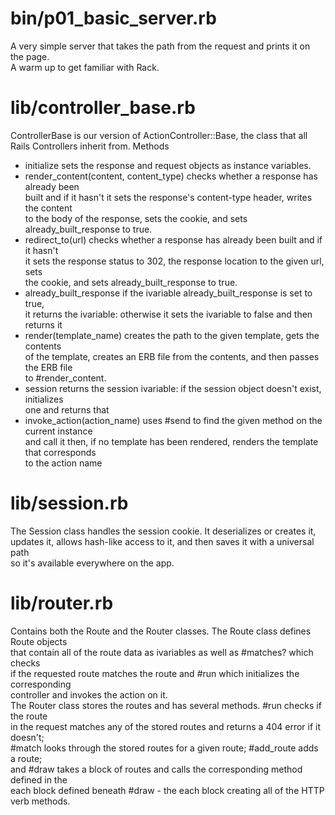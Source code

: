 # bin/p01_basic_server.rb
A very simple server that takes the path from the request and prints it on the page.  
A warm up to get familiar with Rack.
# lib/controller_base.rb
ControllerBase is our version of ActionController::Base, the class that all  
Rails Controllers inherit from.
Methods  
+ initialize sets the response and request objects as instance variables.
+ render_content(content, content_type) checks whether a response has already been  
 built and if it hasn't it sets the response's content-type header, writes the content  
 to the body of the response, sets the cookie, and sets already_built_response to true.
+ redirect_to(url) checks whether a response has already been built and if it hasn't  
 it sets the response status to 302, the response location to the given url, sets  
 the cookie, and sets already_built_response to true.
+ already_built_response if the ivariable already_built_response is set to true,  
 it returns the ivariable: otherwise it sets the ivariable to false and then returns it
+ render(template_name) creates the path to the given template, gets the contents  
 of the template, creates an ERB file from the contents, and then passes the ERB file  
 to #render_content.
+ session returns the session ivariable: if the session object doesn't exist, initializes  
 one and returns that
+ invoke_action(action_name) uses #send to find the given method on the current instance  
 and call it then, if no template has been rendered, renders the template that corresponds  
 to the action name
# lib/session.rb
The Session class handles the session cookie. It deserializes or creates it,  
updates it, allows hash-like access to it, and then saves it with a universal path  
so it's available everywhere on the app.
# lib/router.rb
Contains both the Route and the Router classes. The Route class defines Route objects  
that contain all of the route data as ivariables as well as #matches? which checks  
if the requested route matches the route and #run which initializes the corresponding  
controller and invokes the action on it.  
The Router class stores the routes and has several methods. #run checks if the route  
in the request matches any of the stored routes and returns a 404 error if it doesn't;  
#match looks through the stored routes for a given route; #add_route adds a route;  
and #draw takes a block of routes and calls the corresponding method defined in the  
each block defined beneath #draw - the each block creating all of the HTTP verb methods.